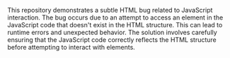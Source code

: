 This repository demonstrates a subtle HTML bug related to JavaScript interaction. The bug occurs due to an attempt to access an element in the JavaScript code that doesn't exist in the HTML structure. This can lead to runtime errors and unexpected behavior.  The solution involves carefully ensuring that the JavaScript code correctly reflects the HTML structure before attempting to interact with elements.